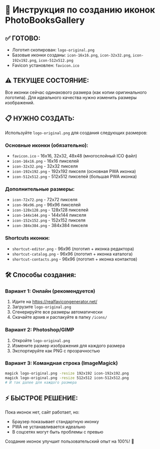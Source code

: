 # 🎨 Инструкция по созданию иконок PhotoBooksGallery

## ✅ ГОТОВО:  
- Логотип скопирован: `logo-original.png`
- Базовые иконки созданы: `icon-16x16.png`, `icon-32x32.png`, `icon-192x192.png`, `icon-512x512.png`
- Favicon установлен: `favicon.ico`

## ⚠️ ТЕКУЩЕЕ СОСТОЯНИЕ:
Все иконки сейчас одинакового размера (как копии оригинального логотипа).
Для идеального качества нужно изменить размеры изображений.

## 📋 НУЖНО СОЗДАТЬ:

Используйте `logo-original.png` для создания следующих размеров:

### Основные иконки (обязательно):
- `favicon.ico` - 16x16, 32x32, 48x48 (многослойный ICO файл)  
- `icon-16x16.png` - 16x16 пикселей
- `icon-32x32.png` - 32x32 пикселя  
- `icon-192x192.png` - 192x192 пикселя (основная PWA иконка)
- `icon-512x512.png` - 512x512 пикселей (большая PWA иконка)

### Дополнительные размеры:
- `icon-72x72.png` - 72x72 пикселя
- `icon-96x96.png` - 96x96 пикселей  
- `icon-128x128.png` - 128x128 пикселей
- `icon-144x144.png` - 144x144 пикселя
- `icon-152x152.png` - 152x152 пикселя
- `icon-384x384.png` - 384x384 пикселя

### Shortcuts иконки:
- `shortcut-editor.png` - 96x96 (логотип + иконка редактора)
- `shortcut-catalog.png` - 96x96 (логотип + иконка каталога)  
- `shortcut-contacts.png` - 96x96 (логотип + иконка контактов)

## 🛠️ Способы создания:

### Вариант 1: Онлайн (рекомендуется)
1. Идите на https://realfavicongenerator.net/
2. Загрузите `logo-original.png`
3. Сгенерируйте все размеры автоматически
4. Скачайте архив и распакуйте в папку `/icons/`

### Вариант 2: Photoshop/GIMP
1. Откройте `logo-original.png`
2. Измените размер изображения для каждого размера
3. Экспортируйте как PNG с прозрачностью

### Вариант 3: Командная строка (ImageMagick)
```bash
magick logo-original.png -resize 192x192 icon-192x192.png
magick logo-original.png -resize 512x512 icon-512x512.png
# И так далее для каждого размера
```

## ⚡ БЫСТРОЕ РЕШЕНИЕ:
Пока иконок нет, сайт работает, но:
- Браузер показывает стандартную иконку
- PWA не устанавливается идеально  
- В соцсетях могут быть проблемы с превью

Создание иконок улучшит пользовательский опыт на 100%! 🚀